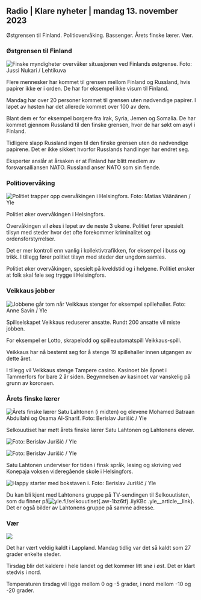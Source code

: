 ## Radio \| Klare nyheter \| mandag 13. november 2023

Østgrensen til Finland. Politiovervåking. Bassenger. Årets finske lærer. Vær.

### Østgrensen til Finland

![Finske myndigheter overvåker situasjonen ved Finlands østgrense. Foto: Jussi Nukari / Lehtikuva](https://images.cdn.yle.fi/image/upload/c_crop,h_2880,w_5120,x_0,y_171/ar_1.77777777777777777,c_fill,g_05,w_02r,w_05,w_12r.q_auto:eco/f_auto/fl_lossy/v1699859472/39-11996406551cb5a3d93a)

Flere mennesker har kommet til grensen mellom Finland og Russland, hvis papirer ikke er i orden. De har for eksempel ikke visum til Finland.

Mandag har over 20 personer kommet til grensen uten nødvendige papirer. I løpet av høsten har det allerede kommet over 100 av dem.

Blant dem er for eksempel borgere fra Irak, Syria, Jemen og Somalia. De har kommet gjennom Russland til den finske grensen, hvor de har søkt om asyl i Finland.

Tidligere slapp Russland ingen til den finske grensen uten de nødvendige papirene. Det er ikke sikkert hvorfor Russlands handlinger har endret seg.

Eksperter anslår at årsaken er at Finland har blitt medlem av forsvarsalliansen NATO. Russland anser NATO som sin fiende.

### Politiovervåking

![Politiet trapper opp overvåkingen i Helsingfors. Foto: Matias Väänänen / Yle](https://images.cdn.yle.fi/image/upload/c_crop,h_2889,w_5148,x_0,y_107/ar_1.7777777777777777,c_fill,g_faces,h_620,.0q_auto:eco/f_auto/fl_lossy/v1697807957/39-11771286512a4e83c1e1)

Politiet øker overvåkingen i Helsingfors.

Overvåkingen vil økes i løpet av de neste 3 ukene. Politiet fører spesielt tilsyn med steder hvor det ofte forekommer kriminalitet og ordensforstyrrelser.

Det er mer kontroll enn vanlig i kollektivtrafikken, for eksempel i buss og trikk. I tillegg fører politiet tilsyn med steder der ungdom samles.

Politiet øker overvåkingen, spesielt på kveldstid og i helgene. Politiet ønsker at folk skal føle seg trygge i Helsingfors.

### Veikkaus jobber

![Jobbene går tom når Veikkaus stenger for eksempel spillehaller. Foto: Anne Savin / Yle](https://images.cdn.yle.fi/image/upload/c_crop,h_1928,w_3427,x_567,y_428/ar_1.7777777777777777,c_fill,g_faces,h_6275,0dpr/0q_auto:eco/f_auto/fl_lossy/v1633956464/39-86542961643200866ed)

Spillselskapet Veikkaus reduserer ansatte. Rundt 200 ansatte vil miste jobben.

For eksempel er Lotto, skrapelodd og spilleautomatspill Veikkaus-spill.

Veikkaus har nå bestemt seg for å stenge 19 spillehaller innen utgangen av dette året.

I tillegg vil Veikkaus stenge Tampere casino. Kasinoet ble åpnet i Tammerfors for bare 2 år siden. Begynnelsen av kasinoet var vanskelig på grunn av koronaen.

### Årets finske lærer

![Årets finske lærer Satu Lahtonen (i midten) og elevene Mohamed Batraan Abdullahi og Osama Al-Sharif. Foto: Berislav Jurišić / Yle](https://images.cdn.yle.fi/image/upload/c_crop,h_2982,w_5300,x_0,y_0/ar_1.7777777777777777,c_fill,g_faces,h_620,.wdp/faces,h_620,.wdp/q_auto:eco/f_auto/fl_lossy/v1699438785/39-1197531654b5ee49bf1f)

Selkouutiset har møtt årets finske lærer Satu Lahtonen og Lahtonens elever.

![ Foto: Berislav Jurišić / Yle](https://images.cdn.yle.fi/image/upload/c_crop,h_3153,w_5603,x_0,y_0/ar_1.77777777777777777,c_fill,g_05,w_2_70,h_6_r./h_6_r.0/q_auto:eco/f_auto/fl_lossy/v1699438827/39-1197537654b5ee95baf1)

![ Foto: Berislav Jurišić / Yle](https://images.cdn.yle.fi/image/upload/c_crop,h_3362,w_5987,x_0,y_0/ar_1.77777777777777777,c_fill,g_05,w_6_05,w_6_r./h_6_r.0/q_auto:eco/f_auto/fl_lossy/v1699438816/39-1197536654b5ee899b41)

Satu Lahtonen underviser for tiden i finsk språk, lesing og skriving ved Konepaja voksen videregående skole i Helsingfors.

![Happy starter med bokstaven i. Foto: Berislav Jurišić / Yle](https://images.cdn.yle.fi/image/upload/c_crop,h_3362,w_5987,x_0,y_0/ar_1.7777777777777777,c_fill,g_faces,h_620,.wdp/faces,h_620,.0dp/q_auto:eco/f_auto/fl_lossy/v1699438816/39-1197535654b5ee7e3b58)

Du kan bli kjent med Lahtonens gruppe på TV-sendingen til Selkouutisten, som du finner på![yle.fi/selkouutiset](https://yle.fi/selkouutiset){.aw-1bz6tfj .iiyKBc .yle__article__link}. Det er også bilder av Lahtonens gruppe på samme adresse.

### Vær

![](https://images.cdn.yle.fi/image/upload/c_crop,h_1080,w_1919,x_0,y_0/ar_1.77777777777777777,c_fill,g_faces,h_675,w_1200:e/qrf_auto/fl_lossy/v1699893163/39-119999365524f872df8f)

Det har vært veldig kaldt i Lappland. Mandag tidlig var det så kaldt som 27 grader enkelte steder.

Tirsdag blir det kaldere i hele landet og det kommer litt snø i øst. Det er klart stedvis i nord.

Temperaturen tirsdag vil ligge mellom 0 og -5 grader, i nord mellom -10 og -20 grader.